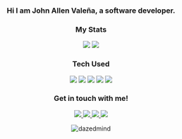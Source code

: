<div align=center>
  <h3 color=333333>Hi I am John Allen Valeña, a software developer.</3>
</div>

<div align=center>
<h3>My Stats</h3>
<img src="https://github-readme-stats.vercel.app/api?username=dazedmind&show_icons=true&hide=prs,issues&theme=gruvbox&bg_color=111111&hide_border=true">
<img src="https://github-readme-stats.vercel.app/api/top-langs/?username=dazedmind&show_icons=true&theme=gruvbox&include_all_commits=true&layout=compact&hide_border=true&bg_color=111111">
</div>

<div align=center>
  <h3>Tech Used</h3>
  <img src="https://img.shields.io/badge/OS-ZorinOs-informational?style=flat&logo=linux&logoColor=white&color=d3a04d&labelColor=333333">
  <img src="https://img.shields.io/badge/Shell-Bash-informational?style=flat&logo=gnu-bash&logoColor=white&color=d3a04d&labelColor=333333">
  <img src="https://img.shields.io/badge/Code-JS-informational?style=flat&logo=javascript&logoColor=white&color=d3a04d&labelColor=333333">
  <img src="https://img.shields.io/badge/Editor-Code-informational?style=flat&logo=visual%20studio%20code&logoColor=white&color=d3a04d&labelColor=333333">
  <img src="https://img.shields.io/badge/OS-Windows-informational?style=flat&logo=windows&logoColor=white&color=d3a04d&labelColor=333333">

</div>

<h3 align="center">Get in touch with me!</h3>
<p align="center">
   <a href="https://instagram.com/dazedmnd">
      <img src="https://img.shields.io/badge/dazedmind-informational?style=flat-square&logo=instagram&logoColor=white&color=333333&labelColor=dd2a7b">
   </a>
   <a href="https://twitter.com/dazedmnd">
      <img src="https://img.shields.io/badge/dazedmnd-informational?style=flat-square&logo=twitter&logoColor=white&color=333333&labelColor=00acee">
   </a>
   <a href="https://linkedin.com/in/johnallenvalena">
      <img src="https://img.shields.io/badge/John Allen Valeña-informational?style=flat-square&logo=linkedin&logoColor=white&color=333333&labelColor=0072b1">
   </a>
   <a href="https://facebook.com/troivalena">
      <img src="https://img.shields.io/badge/John Allen-informational?style=flat-square&logo=facebook&logoColor=white&color=333333&labelColor=4267B2">
   </a>
</p>

<p align="center"> <img src="https://komarev.com/ghpvc/?username=dazedmind&label=Profile%20views&color=333333&style=flat" alt="dazedmind" /> </p>

